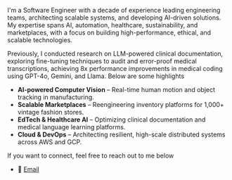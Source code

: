 I'm a Software Engineer with a decade of experience leading engineering teams, architecting scalable systems, and developing AI-driven solutions. My expertise spans AI, automation, healthcare, sustainability, and marketplaces, with a focus on building high-performance, ethical, and scalable technologies.
 
Previously, I conducted research on LLM-powered clinical documentation, exploring fine-tuning techniques to audit and error-proof medical transcriptions, achieving 8x performance improvements in medical coding using GPT-4o, Gemini, and Llama. Below are some highlights

- **AI-powered Computer Vision** – Real-time human motion and object tracking in manufacturing.  
- **Scalable Marketplaces** – Reengineering inventory platforms for 1,000+ vintage fashion stores.  
- **EdTech & Healthcare AI** – Optimizing clinical documentation and medical language learning platforms.  
- **Cloud & DevOps** – Architecting resilient, high-scale distributed systems across AWS and GCP.

If you want to connect, feel free to reach out to me below
- 📧 [Email](mailto:jaymjax@gmail.com)  
